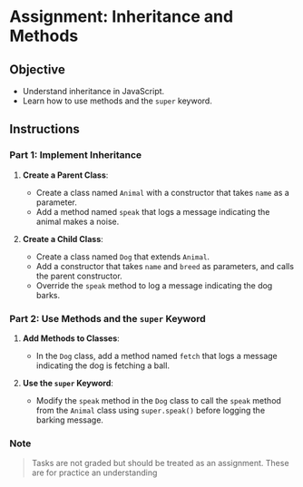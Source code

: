 # Assignment: Inheritance and Methods

## Objective

- Understand inheritance in JavaScript.
- Learn how to use methods and the `super` keyword.

## Instructions

### Part 1: Implement Inheritance

1. **Create a Parent Class**:

   - Create a class named `Animal` with a constructor that takes `name` as a parameter.
   - Add a method named `speak` that logs a message indicating the animal makes a noise.

2. **Create a Child Class**:
   - Create a class named `Dog` that extends `Animal`.
   - Add a constructor that takes `name` and `breed` as parameters, and calls the parent constructor.
   - Override the `speak` method to log a message indicating the dog barks.

### Part 2: Use Methods and the `super` Keyword

1. **Add Methods to Classes**:

   - In the `Dog` class, add a method named `fetch` that logs a message indicating the dog is fetching a ball.

2. **Use the `super` Keyword**:
   - Modify the `speak` method in the `Dog` class to call the `speak` method from the `Animal` class using `super.speak()` before logging the barking message.

### Note

> Tasks are not graded but should be treated as an assignment. These are for practice an understanding
